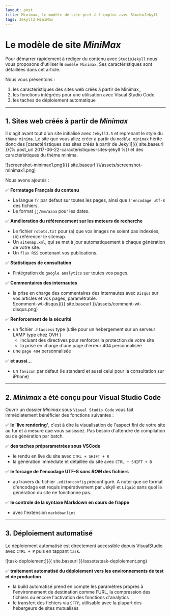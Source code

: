 ```yaml
---
layout: post
title: Minimax, le modèle de site pret à l'emploi avec StudioJekyll
tags: Jekyll3 MiniMax
---
```

# Le modèle de site _MiniMax_

Pour démarrer rapidement à rédiger du contenu avec `StudioJekyll` nous vous proposons d'utiliser le `modèle Minimax`. Ses caractéristiques sont détaillées dans cet article.

Nous vous présentons :

1. les caractéristiques des sites web créés à partir de Minimax_
1. les fonctions intégrées pour une utilisation avec Visual Studio Code
1. les taches de déploiement automatique

---

## 1. Sites web créés à partir de _Minimax_

Il s'agit avant tout d'un site initialisé avec `Jekyll3.5` et reprenant le style du `thème minima`. Le site que vous allez créer à partir du `modèle minimax` hérite donc des [caractéristiques des sites créés à partir de Jekyll]({{ site.baseurl }}{% post_url 2017-06-22-caracteristiques-sites-jekyll %}) et des caractéristiques du thème minima.

![screenshot-minimax1.png]({{ site.baseurl }}/assets/screenshot-minimax1.png)

Nous avons ajoutés :

:white_check_mark: **Formatage Français du contenu**

- La langue `fr` par defaut sur toutes les pages, ainsi que `l'encodage utf-8` des fichiers.
- Le format `jj/mm/aaaa` pour les dates.

:white_check_mark: **Amélioration du référencement sur les moteurs de recherche**

- Le fichier `robots.txt` pour (a) que vos images ne soient pas indexées, (b) référencer le sitemap.
- Un `sitemap.xml`, qui se met à jour automatiquement à chaque génération de votre site.
- Un `flux RSS` contenant vos publications.

:white_check_mark: **Statistiques de consultation**

- l'intégration de `google analytics` sur toutes vos pages.

:white_check_mark: **Commentaires des internautes**

- la prise en charge des commentaires des internautes avec `Disqus` sur vos articles et vos pages, paramétrable.  
  ![comment-wt-disqus]({{ site.baseurl }}/assets/comment-wt-disqus.png)

:white_check_mark: **Renforcement de la sécurité**

- un fichier `.htaccess` type (utile pour un hebergement sur un serveur LAMP type chez OVH )
  - incluant des directives pour renforcer la protection de votre site
  - la prise en charge d'une page d'erreur 404 personnalisée
- une `page 404` personnalisée

:white_check_mark: **et aussi...**

- un `favicon` par défaut (le standard et aussi celui pour la consultation sur iPhone)

---

## 2. _Minimax_ a été conçu pour Visual Studio Code

Ouvrir un dossier _Minimax_ sous `Visual Studio Code` vous fait immédiatement bénéficier des fonctions suivantes :

:white_check_mark: **le 'live rendering'**, c'est à dire la visualisation de l'aspect fini de votre site au fur et à mesure que vous saisissez. Pas besoin d'attendre de compilation ou de génération par batch.

:white_check_mark: **des taches préparametrées sous VSCode**

- le rendu en live du site avec `CTRL + SHIFT + R`
- la génération immédiate et détaillée du site avec `CTRL + SHIFT + B`

:white_check_mark: **le forcage de l'encodage UTF-8 _sans BOM_ des fichiers**

- au travers du fichier `.editorconfig` préconfiguré. A noter que ce format d'encodage est requis impérativement par Jekyll et `Liquid` sans quoi la génération du site ne fonctionne pas.

:white_check_mark: **le controle de la syntaxe Markdown en cours de frappe**

- avec l'extension `markdownlint`

---

## 3. Déploiement automatisé

Le déploiement automatisé est directement accessible depuis VisualStudio avec `CTRL + P` puis en tappant `task`.

![task-deploiement]({{ site.baseurl }}/assets/task-deploiement.png)


:white_check_mark: **traitement automatisé du déploiement vers les environnements de test et de production**

- la build automatisé prend en compte les paramètres propres à l'environnement de destination comme l'URL, la compression des fichiers ou encore l'activation des fonctions d'analytics
- le transfert des fichiers via `SFTP`, utilisable avec la plupart des hebergeurs de sites mutualisés
